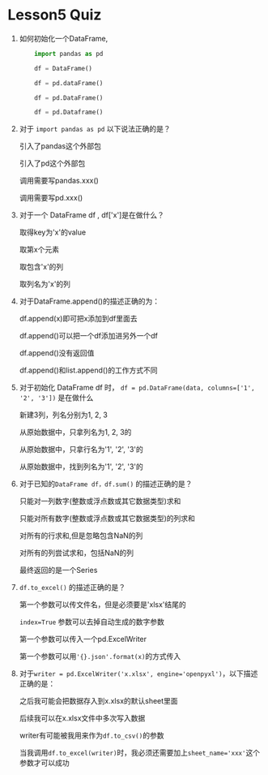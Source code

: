 # Lesson5 Quiz

1. 如何初始化一个DataFrame, 
    ```python
        import pandas as pd
    
        df = DataFrame()
    
        df = pd.dataFrame()
    
        df = pd.DataFrame()
    
        df = pd.Dataframe()
    ```
    
1. 对于 `import pandas as pd` 以下说法正确的是？
    
    引入了pandas这个外部包
    
    引入了pd这个外部包
    
    调用需要写pandas.xxx()
    
    调用需要写pd.xxx()   
    
1. 对于一个 DataFrame df , df['x']是在做什么？
    
    取得key为'x'的value
    
    取第x个元素
    
    取包含'x'的列
    
    取列名为'x'的列

1. 对于DataFrame.append()的描述正确的为：
    
    df.append(x)即可把x添加到df里面去
    
    df.append()可以把一个df添加进另外一个df
    
    df.append()没有返回值
    
    df.append()和list.append()的工作方式不同

1. 对于初始化 DataFrame df 时， `df = pd.DataFrame(data, columns=['1', '2', '3'])` 是在做什么

    新建3列，列名分别为1, 2, 3
    
    从原始数据中，只拿列名为1, 2, 3的
    
    从原始数据中，只拿行名为'1', '2', '3'的
    
    从原始数据中，找到列名为'1', '2', '3'的
    
1. 对于已知的`DataFrame df，df.sum()` 的描述正确的是？
    
    只能对一列数字(整数或浮点数或其它数据类型)求和
    
    只能对所有数字(整数或浮点数或其它数据类型)的列求和
    
    对所有的行求和,但是忽略包含NaN的列
    
    对所有的列尝试求和，包括NaN的列
    
    最终返回的是一个Series

1. `df.to_excel()` 的描述正确的是？

    第一个参数可以传文件名，但是必须要是'xlsx'结尾的
    
    `index=True` 参数可以去掉自动生成的数字参数
    
    第一个参数可以传入一个pd.ExcelWriter
    
    第一个参数可以用`'{}.json'.format(x)`的方式传入

1. 对于`writer = pd.ExcelWriter('x.xlsx', engine='openpyxl')`，以下描述正确的是：

    之后我可能会把数据存入到x.xlsx的默认sheet里面
    
    后续我可以在x.xlsx文件中多次写入数据
    
    writer有可能被我用来作为`df.to_csv()`的参数

    当我调用`df.to_excel(writer)`时，我必须还需要加上`sheet_name='xxx'`这个参数才可以成功



